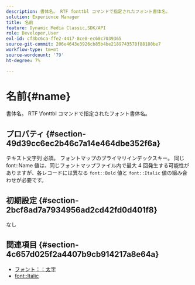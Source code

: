 ```yaml
---
description: 書体名。 RTF fonttbl コマンドで指定されたフォント書体名。
solution: Experience Manager
title: 名前
feature: Dynamic Media Classic,SDK/API
role: Developer,User
exl-id: cf3bc6ca-ffe2-4417-8ce8-ec68c7039365
source-git-commit: 206e4643e3926cb85b4be2189743578f88180be7
workflow-type: tm+mt
source-wordcount: '79'
ht-degree: 7%

---
```


# 名前{#name}

書体名。 RTF \fonttbl コマンドで指定されたフォント書体名。

## プロパティ {#section-49d39cc6ec2b46c7a14e464dbe352f6a}

テキスト文字列 必須。 フォントマップのプライマリインデックスキー。 同じ font::Name 値は、同じフォントマップファイル内で最大 4 回発生する可能性がありますが、各レコードには異なる `font::Bold` 値と `font::Italic` 値の組み合わせが必要です。

## 初期設定 {#section-2bcf8ad7a7934956ad2cd42fd0d401f8}

なし

## 関連項目 {#section-4c657d025f2a4407b9cb914217a8e64a}

* [フォント：：太字](r-bold-font.md#reference_F7B017EF67574A29ABFC3954AB64159C)
* [font::Italic](r-italic-font.md#reference_DC04A532B34A41AF81B0B9644ACFAAD6)
